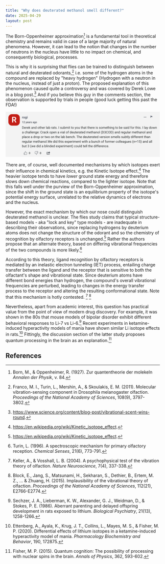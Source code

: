 ```yaml
---
title: "Why does deuterated methanol smell different?"
date: 2025-04-29
layout: post
---
```


<script src="https://cdn.jsdelivr.net/npm/mathjax@3/es5/tex-chtml-full.js"
        id="MathJax-script"
        async></script>

The Born-Oppenheimer approximation[^1] is a fundamental tool in theoretical chemistry and remains valid in case of a large majority of natural phenomena. However, it can lead to the notion that changes in the number of neutrons in the nucleus have little to no impact on chemical, and consequently biological, processes.

This is why it is surprising that flies can be trained to distinguish between natural and deuterated odorants,[^2] i.e. some of the hydrogen atoms in the compound are replaced by "heavy hydrogen" (Hydrogen with a neutron in the nucleus, instead of just a proton). The proposed explanation of this phenomenon caused quite a controversy and was covered by Derek Lowe in a blog post.[^3] And if you believe this guy in the comments section, the observation is supported by trials in people (good luck getting this past the FDA!)

![DeuteratedMethanolExperiment](/assets/DeuteratedMethanolExperiment-comment.png)

There are, of course, well documented mechanisms by which isotopes exert their influence in chemical kinetics, e.g. the Kinetic Isotope effect.[^4] The heavier isotope tends to have *lower* ground state energy and therefore slows down chemical reactions, compared to the lighter isotope. Note that this falls well under the purview of the Born-Oppenheimer approximation, since the shift in the ground state is an equilibrium property of the isotope's potential energy surface, unrelated to the relative dynamics of electrons and the nucleus.

However, the exact mechanism by which our nose could distinguish deuterated methanol is unclear. The flies study claims that typical structure-based models - aka "lock and key" type models - are inadequate in describing their observations, since replacing hydrogens by deuterium atoms does not change the structure of the odorant and so the chemistry of recognition by olfactory receptors is unchanged.[^4] Rather the authors propose that an alternate theory, based on differing vibrational frequencies of the two compounds is more likely.[^5]

According to this theory, ligand recognition by olfactory receptors is mediated by an inelastic electron tunneling (IET) process, entailing charge transfer between the ligand and the receptor that is sensitive to both the olfactant's shape and vibrational state. Since deuterium atoms have different bond energies than hydrogen, the compound's overall vibrational frequencies are perturbed, leading to changes in the energy transfer process to the receptor and altering the resulting conformational state. Note that this mechanism is hotly contested. [^7] [^8]

Nevertheless, apart from academic interest, this question has practical value from the point of view of modern drug discovery. For example, it was shown in the 80s that mouse models of bipolar disorder exhibit different behavioral responses to Li-7 vs Li-6.[^9] Recent experiments in ketamine-induced hyperactivity models of mania have shown similar Li isotope effects in rats.[^10] Fittingly, the discussion section of the latter study proposes quantum processing in the brain as an explanation.[^11]

## References

[^1]: Born, M., & Oppenheimer, R. (1927). Zur quantentheorie der molekeln *Annalen der Physik*, v. 84.
[^2]: Franco, M. I., Turin, L., Mershin, A., & Skoulakis, E. M. (2011). Molecular vibration-sensing component in Drosophila melanogaster olfaction. *Proceedings of the National Academy of Sciences*, 108(9), 3797-3802.
[^3]: https://www.science.org/content/blog-post/vibrational-scent-wins-round.
[^4]: https://en.wikipedia.org/wiki/Kinetic_isotope_effect.
[^5]: Turin, L. (1996). A spectroscopic mechanism for primary olfactory reception. *Chemical Senses*, 21(6), 773-791.
[^6]: Brookes, J. C., Horsfield, A. P., & Stoneham, A. M. (2012). The swipe card model of odorant recognition. *Sensors*, 12(11), 15709-15749.
[^7]: Keller, A., & Vosshall, L. B. (2004). A psychophysical test of the vibration theory of olfaction. *Nature Neuroscience*, 7(4), 337-338.
[^8]: Block, E., Jang, S., Matsunami, H., Sekharan, S., Dethier, B., Ertem, M. Z., ... & Zhuang, H. (2015). Implausibility of the vibrational theory of olfaction. *Proceedings of the National Academy of Sciences*, 112(21), E2766-E2774.
[^9]: Sechzer, J. A., Lieberman, K. W., Alexander, G. J., Weidman, D., & Stokes, P. E. (1986). Aberrant parenting and delayed offspring development in rats exposed to lithium. *Biological Psychiatry*, 21(13), 1258-1266.
[^10]: Ettenberg, A., Ayala, K., Krug, J. T., Collins, L., Mayes, M. S., & Fisher, M. P. (2020). Differential effects of lithium isotopes in a ketamine-induced hyperactivity model of mania. *Pharmacology Biochemistry and Behavior*, 190, 172875.
[^11]: Fisher, M. P. (2015). Quantum cognition: The possibility of processing with nuclear spins in the brain. *Annals of Physics*, 362, 593-602.
